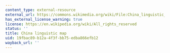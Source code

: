 ```yaml
---
content_type: external-resource
external_url: https://commons.wikimedia.org/wiki/File:China_linguistic_map.jpg
has_external_license_warning: true
license: https://en.wikipedia.org/wiki/All_rights_reserved
status: ''
title: China linguistic map
uid: 19fbac89-b12a-4f3f-bb75-edba866efb12
wayback_url: ''
---
```

